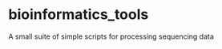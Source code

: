 bioinformatics_tools
====================

A small suite of simple scripts for processing sequencing data
